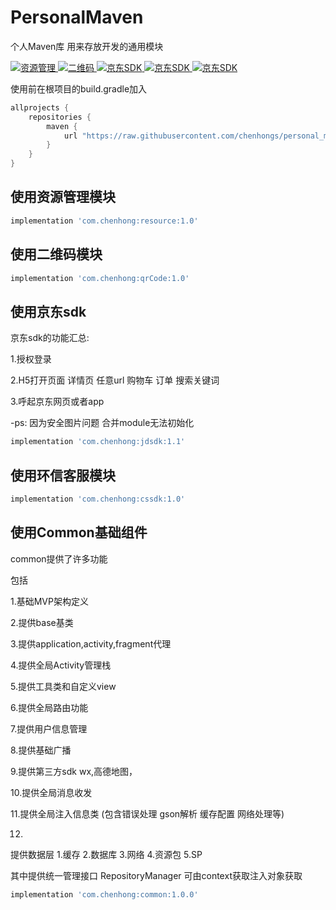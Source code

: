 # PersonalMaven
个人Maven库 用来存放开发的通用模块

 <a href="http://www.apache.org/licenses/LICENSE-2.0">
    <img src="http://img.shields.io/badge/资源管理-v1.0-blue.svg?style=flat-square" alt="资源管理" />
  </a>
   <a href="http://www.apache.org/licenses/LICENSE-2.0">
    <img src="http://img.shields.io/badge/QrCodeSDK-v1.0-blue.svg?style=flat-square" alt="二维码" />
  </a>
   <a href="http://www.apache.org/licenses/LICENSE-2.0">
    <img src="http://img.shields.io/badge/JDSDK-v1.1-blue.svg?style=flat-square" alt="京东SDK" />
  </a>
   <a href="http://www.apache.org/licenses/LICENSE-2.0">
    <img src="http://img.shields.io/badge/CSSDK-v1.1-blue.svg?style=flat-square" alt="京东SDK" />
  </a>
   <a href="http://www.apache.org/licenses/LICENSE-2.0">
    <img src="http://img.shields.io/badge/COMMONSDK-v1.0.0-blue.svg?style=flat-square" alt="京东SDK" />
  </a>


使用前在根项目的build.gradle加入

```groovy
allprojects {
    repositories {
        maven {
            url "https://raw.githubusercontent.com/chenhongs/personal_maven/master"
        }
    }
}
```



## 使用资源管理模块

```groovy
implementation 'com.chenhong:resource:1.0'
```

## 使用二维码模块

```groovy
implementation 'com.chenhong:qrCode:1.0'
```

## 使用京东sdk 

京东sdk的功能汇总:

1.授权登录 

2.H5打开页面 详情页  任意url 购物车 订单 搜索关键词

3.呼起京东网页或者app


-ps: 因为安全图片问题 合并module无法初始化

```groovy
implementation 'com.chenhong:jdsdk:1.1'
```

## 使用环信客服模块

```groovy
implementation 'com.chenhong:cssdk:1.0'
```

## 使用Common基础组件

common提供了许多功能

包括

1.基础MVP架构定义

2.提供base基类

3.提供application,activity,fragment代理

4.提供全局Activity管理栈

5.提供工具类和自定义view

6.提供全局路由功能

7.提供用户信息管理 

8.提供基础广播

9.提供第三方sdk wx,高德地图，

10.提供全局消息收发

11.提供全局注入信息类 (包含错误处理 gson解析 缓存配置 网络处理等)

12.

提供数据层 1.缓存 2.数据库 3.网络 4.资源包 5.SP

其中提供统一管理接口 RepositoryManager 可由context获取注入对象获取

```groovy
implementation 'com.chenhong:common:1.0.0'
```
